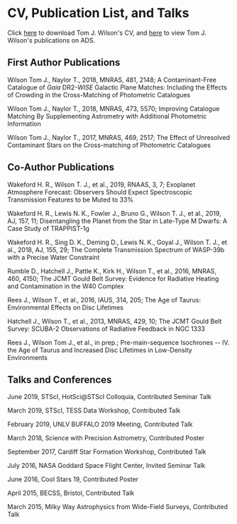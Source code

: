# CV, Publication List, and Talks

Click [here](https://onoddil.github.io/CV/tom_j_wilson_cv.pdf) to download Tom J. Wilson's CV, and [here](https://ui.adsabs.harvard.edu/search/fl=identifier%2C%5Bcitations%5D%2Cabstract%2Caff%2Cauthor%2Cbibcode%2Ccitation_count%2Ccomment%2Cdoi%2Cid%2Ckeyword%2Cpage%2Cproperty%2Cpub%2Cpub_raw%2Cpubdate%2Cpubnote%2Cread_count%2Ctitle%2Cvolume%2Clinks_data%2Cesources%2Cdata%2Cemail%2Cdoctype&q=%3Dauthor%3A%22wilson%2C%20tom%20j%22%20OR%20author%3A(%22wilson%2C%20t%22%20AND%20%22hatchell%2C%20j%22)%20OR%20author%3A(%22wilson%2C%20t%20j%22%20AND%20%22naylor%2C%20t%22)%20OR%20author%3A(%22wilson%2C%20t%22%20AND%20%22wakeford%2C%20h%22)&rows=25&sort=date%20desc%2C%20bibcode%20desc&start=0&p_=0) to view Tom J. Wilson's publications on ADS.

## First Author Publications

Wilson Tom J., Naylor T., 2018, MNRAS, 481, 2148; A Contaminant-Free Catalogue of _Gaia_ DR2-_WISE_ Galactic Plane Matches: Including the Effects of Crowding in the Cross-Matching of Photometric Catalogues

Wilson Tom J., Naylor T., 2018, MNRAS, 473, 5570; Improving Catalogue Matching By Supplementing Astrometry with Additional Photometric Information

Wilson Tom J., Naylor T., 2017, MNRAS, 469, 2517; The Effect of Unresolved Contaminant Stars on the Cross-matching of Photometric Catalogues

## Co-Author Publications

Wakeford H. R., Wilson T. J., et al., 2019, RNAAS, 3, 7; Exoplanet Atmosphere Forecast: Observers Should Expect Spectroscopic Transmission Features to be Muted to 33%

Wakeford H. R., Lewis N. K., Fowler J., Bruno G., Wilson T. J., et al., 2019, AJ, 157, 11; Disentangling the Planet from the Star in Late-Type M Dwarfs: A Case Study of TRAPPIST-1g

Wakeford H. R., Sing D. K., Deming D., Lewis N. K., Goyal J., Wilson T. J., et al., 2018, AJ, 155, 29; The Complete Transmission Spectrum of WASP-39b with a Precise Water Constraint

Rumble D., Hatchell J., Pattle K., Kirk H., Wilson T., et al., 2016, MNRAS, 460, 4150; The JCMT Gould Belt Survey: Evidence for Radiative Heating and Contamination in the W40 Complex

Rees J., Wilson T., et al., 2016, IAUS, 314, 205; The Age of Taurus: Environmental Effects on Disc Lifetimes

Hatchell J., Wilson T., et al., 2013, MNRAS, 429, 10; The JCMT Gould Belt Survey: SCUBA-2 Observations of Radiative Feedback in NGC 1333

Rees J., Wilson Tom J., et al., in prep.; Pre-main-sequence Isochrones -- IV. the Age of Taurus and Increased Disc Lifetimes in Low-Density Environments

## Talks and Conferences

June 2019, STScI, HotSci@STScI Colloquia, Contributed Seminar Talk

March 2019, STScI, TESS Data Workshop, Contributed Talk

February 2019, UNLV BUFFALO 2019 Meeting, Contributed Talk

March 2018, Science with Precision Astrometry, Contributed Poster

September 2017, Cardiff Star Formation Workshop, Contributed Talk

July 2016, NASA Goddard Space Flight Center, Invited Seminar Talk

June 2016, Cool Stars 19, Contributed Poster

April 2015, BECSS, Bristol, Contributed Talk

March 2015, Milky Way Astrophysics from Wide-Field Surveys, Contributed Talk
